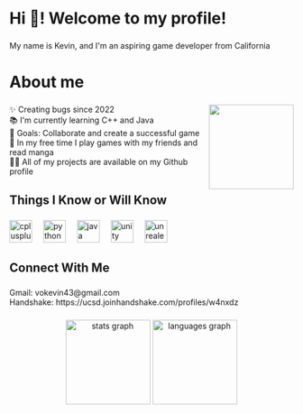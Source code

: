 <h1 align="left">Hi 👋! Welcome to my profile!</h1>

###

<p align="left">My name is Kevin, and I'm an aspiring game developer from California</p>

###

<h1 align="left">About me</h1>

###

<img align="right" height="150" src="https://external-content.duckduckgo.com/iu/?u=https%3A%2F%2F4.bp.blogspot.com%2F-9kw2ZxUivk4%2FV9rOzaV3tMI%2FAAAAAAAAALM%2Fime6R2WEMsQwpCrmxJFhEWTNZUq0Zn-lQCLcB%2Fs1600%2F13287.conan-hellothere.gif&f=1&nofb=1&ipt=d3a3120ef40221121e9af375ef2030e62a6fe1cefca901571b7208fb2a5185a4"  />

###

<p align="left">✨ Creating bugs since 2022<br>    📚 I'm currently learning C++ and Java<br>    🎯 Goals: Collaborate and create a successful game<br>    🎲 In my free time I play games with my friends and read manga<br>👨‍💻 All of my projects are available on my Github profile</p>

###

<h2 align="left">Things I Know or Will Know</h2>

###

<div align="left">
  <img src="https://cdn.jsdelivr.net/gh/devicons/devicon/icons/cplusplus/cplusplus-original.svg" height="40" alt="cplusplus logo"  />
  <img width="12" />
  <img src="https://cdn.jsdelivr.net/gh/devicons/devicon/icons/python/python-original.svg" height="40" alt="python logo"  />
  <img width="12" />
  <img src="https://cdn.jsdelivr.net/gh/devicons/devicon/icons/java/java-original.svg" height="40" alt="java logo"  />
  <img width="12" />
  <img src="https://cdn.jsdelivr.net/gh/devicons/devicon/icons/unity/unity-original.svg" height="40" alt="unity logo"  />
  <img width="12" />
  <img src="https://cdn.jsdelivr.net/gh/devicons/devicon/icons/unrealengine/unrealengine-original.svg" height="40" alt="unrealengine logo"  />
</div>

###

<h2 align="left">Connect With Me</h2>

###

<p align="left">Gmail: vokevin43@gmail.com<br>Handshake: https://ucsd.joinhandshake.com/profiles/w4nxdz</p>

###

<div align="center">
  <img src="https://github-readme-stats.vercel.app/api?username=Undeacl&hide_title=false&hide_rank=false&show_icons=true&include_all_commits=true&count_private=true&disable_animations=false&theme=dracula&locale=en&hide_border=false&order=1" height="150" alt="stats graph"  />
  <img src="https://github-readme-stats.vercel.app/api/top-langs?username=Undeacl&locale=en&hide_title=false&layout=compact&card_width=320&langs_count=5&theme=dracula&hide_border=false&order=2" height="150" alt="languages graph"  />
</div>

###

###
